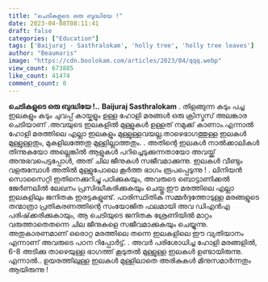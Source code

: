 ```yaml
---
title: "ചെടികളുടെ ഒരു ബുദ്ധിയേ !"
date: 2023-04-08T08:11:41
draft: false
categories: ["Education"]
tags: ['Baijuraj - Sasthralokam', 'holly tree', 'holly tree leaves']
author: "Beaumaris"
image: "https://cdn.boolokam.com/articles/2023/04/qqq.webp"
view_count: 673885
like_count: 41474
comment_count: 0
---
```


**ചെടികളുടെ ഒരു ബുദ്ധിയേ !..** **Baijuraj Sasthralokam** . തിളങ്ങുന്ന കടും പച്ച ഇലകളും കടും ചുവപ്പ് കായ്കളും ഉള്ള ഹോളി മരങ്ങൾ ഒരു ക്രിസ്മസ് അലങ്കാര ചെടിയാണ് .അവയുടെ ഇലകളിൽ മുള്ളുകൾ ഉള്ളത് നമുക്ക് കാണാം.എന്നാൽ ഹോളി മരത്തിലെ എല്ലാ ഇലകളും മുള്ളുള്ളവയല്ല.താഴെഭാഗത്തുള്ള ഇലകൾ മുള്ളുള്ളതും, മുകളിലത്തേതു മുള്ളില്ലാത്തതും. . അതിന്റെ ഇലകൾ നാൽക്കാലികൾ തിന്നുകയോ അല്ലെങ്കിൽ ആളുകൾ പറിച്ചെടുക്കുന്നതായോ അവയ്ക്ക് അനുഭവപെട്ടപ്പോൾ, അത് ചില ജീനുകൾ സജീവമാക്കുന്നു. ഇലകൾ വീണ്ടും വളരുമ്പോൾ അതിൽ മുള്ളുപോലെ കൂർത്ത ഭാഗം രൂപപ്പെടുന്നു ! . ലിനിയൻ സൊസൈറ്റി ഇതിനെക്കുറിച്ചു പഠിക്കുകയും, അവരുടെ ബൊട്ടാണിക്കൽ ജേർണലിൽ ലേഖനം പ്രസിദ്ധീകരിക്കുകയും ചെയ്തു.ഈ മരത്തിലെ എല്ലാ ഇലകളിലും ജനിതക ഇരട്ടകളുണ്ട്. പാരിസ്ഥിതിക സമ്മർദ്ദത്തോടുള്ള മരങ്ങളുടെ തന്മാത്രാ പ്രതികരണത്തിന്റെ സംയോജിത ഫലമായി അവ ഡിഎൻഎ പരിഷ്‌ക്കരിക്കുകായും, ആ ചെടിയുടെ ജനിതക ശ്രേണിയിൽ മാറ്റം വരുത്താതെതന്നെ ചില ജീനുകളെ സജീവമാക്കുകയും ചെയ്യുന്നു. അതുകാരണമാണ് ഒരൊറ്റ മരത്തിലെ തന്നെ ഇലകളിലെ ഈ വ്യതിയാനം എന്നാണ് അവരുടെ പഠന റിപ്പോർട്ട്. . അവർ പരിശോധിച്ച ഹോളി മരങ്ങളിൽ, 6-8 അടിക്കു താഴെയുള്ള ഭാഗത്ത് കൂടുതൽ മുള്ളുള്ള ഇലകൾ ഉണ്ടായിരുന്നു. എന്നാൽ.. ഉയരത്തിലുള്ള ഇലകൾ മുള്ളിലാതെ അരികുകൾ മിനുസമാർന്നതും ആയിരുന്നു !
